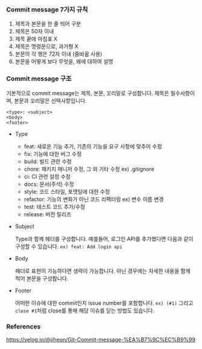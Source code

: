 ### Commit message 7가지 규칙
1. 제목과 본문을 한 줄 띄어 구분
2. 제목은 50자 이내
3. 제목 끝에 마침표 X
4. 제목은 명령문으로, 과거형 X
5. 본문의 각 행은 72자 이내 (줄바꿈 사용)
6. 본문을 어떻게 보다 무엇을, 왜에 대하여 설명

### Commit message 구조
기본적으로 commit message는 제목, 본문, 꼬리말로 구성합니다.
제목은 필수사항이며, 본문과 꼬리말은 선택사항입니다.

```
<type>: <subject>
<body>
<footer>
```


- Type
  - feat: 새로운 기능 추가, 기존의 기능을 요구 사항에 맞추어 수정
  - fix: 기능에 대한 버그 수정
  - build: 빌드 관련 수정
  - chore: 패키지 매니저 수정, 그 외 기타 수정 ex) .gitignore
  - ci: CI 관련 설정 수정
  - docs: 문서(주석) 수정
  - style: 코드 스타일, 포맷팅에 대한 수정
  - refactor: 기능의 변화가 아닌 코드 리팩터링 ex) 변수 이름 변경
  - test: 테스트 코드 추가/수정
  - release: 버전 릴리즈
  
- Subject
  
  Type과 함께 헤더를 구성합니다. 예를들어, 로그인 API를 추가했다면 다음과 같이 구성할 수 있습니다.
  `ex) feat: Add login api`
  
- Body
  
  헤더로 표현이 가능하다면 생략이 가능합니다. 아닌 경우에는 자세한 내용을 함께 적어 본문을 구성합니다.
  
- Footer
  
  어떠한 이슈에 대한 commit인지 issue number를 포함합니다. `ex) (#1)`
  그리고 `close #1`처럼 close를 통해 해당 이슈를 닫는 방법도 있습니다.

### References
<https://velog.io/@jiheon/Git-Commit-message-%EA%B7%9C%EC%B9%99>
